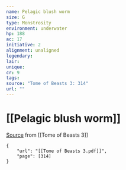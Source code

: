 ```yaml
---
name: Pelagic blush worm
size: G
type: Monstrosity
environment: underwater
hp: 188
ac: 17
initiative: 2
alignment: unaligned
legendary: 
lair: 
unique: 
cr: 9
tags: 
source: "Tome of Beasts 3: 314"
url: ""
---
```

# [[Pelagic blush worm]]

[Source](zotero://open-pdf/library/items/BLGR9HVR?page=314) from [[Tome of Beasts 3]]

```pdf
{
	"url": "[[Tome of Beasts 3.pdf]]",
	"page": [314]
}
```

